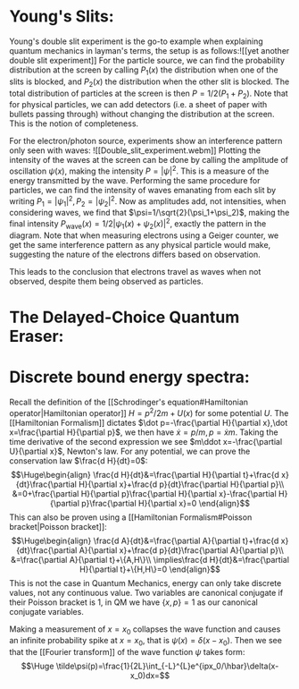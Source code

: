 # Young's Slits:

Young's double slit experiment is the go-to example when explaining quantum mechanics in layman's terms, the setup is as follows:![[yet another double slit experiment]]
For the particle source, we can find the probability distribution at the screen by calling $P_1(x)$ the distribution when one of the slits is blocked, and $P_2(x)$ the distribution when the other slit is blocked. The total distribution of particles at the screen is then $P=1/2(P_1+P_2)$. Note that for physical particles, we can add detectors (i.e. a sheet of paper with bullets passing through) without changing the distribution at the screen. This is the notion of completeness.

For the electron/photon source, experiments show an interference pattern only seen with waves:
![[Double_slit_experiment.webm]]
Plotting the intensity of the waves at the screen can be done by calling the amplitude of oscillation $\psi(x)$, making the intensity $P=|\psi|^2$. This is a measure of the energy transmitted by the wave. Performing the same procedure for particles, we can find the intensity of waves emanating from each slit by writing $P_1=|\psi_1|^2,P_2=|\psi_2|^2$. Now as amplitudes add, not intensities, when considering waves, we find that $\psi=1/\sqrt{2}(\psi_1+\psi_2)$, making the final intensity $P_\text{wave}(x)=1/2|\psi_1(x)+\psi_2(x)|^2$, exactly the pattern in the diagram. Note that when measuring electrons using a Geiger counter, we get the same interference pattern as any physical particle would make, suggesting the nature of the electrons differs based on observation.

This leads to the conclusion that electrons travel as waves when not observed, despite them being observed as particles.

# The Delayed-Choice Quantum Eraser:

# Discrete bound energy spectra:

Recall the definition of the [[Schrodinger's equation#Hamiltonian operator|Hamiltonian operator]] $H=p^2/2m+U(x)$ for some potential $U$. The [[Hamiltonian Formalism]] dictates $\dot p=-\frac{\partial H}{\partial x},\dot x=\frac{\partial H}{\partial p}$, we then have $\dot x=p/m,p=\dot xm$. Taking the time derivative of the second expression we see $m\ddot x=-\frac{\partial U}{\partial x}$, Newton's law. For any potential, we can prove the conservation law $\frac{d H}{dt}=0$:$$\Huge\begin{align}
\frac{d H}{dt}&=\frac{\partial H}{\partial t}+\frac{d x}{dt}\frac{\partial H}{\partial x}+\frac{d p}{dt}\frac{\partial H}{\partial p}\\
&=0+\frac{\partial H}{\partial p}\frac{\partial H}{\partial x}-\frac{\partial H}{\partial p}\frac{\partial H}{\partial x}=0
\end{align}$$This can also be proven using a [[Hamiltonian Formalism#Poisson bracket|Poisson bracket]]:$$\Huge\begin{align}
\frac{d A}{dt}&=\frac{\partial A}{\partial t}+\frac{d x}{dt}\frac{\partial A}{\partial x}+\frac{d p}{dt}\frac{\partial A}{\partial p}\\
&=\frac{\partial A}{\partial t}+\{A,H\}\\
\implies\frac{d H}{dt}&=\frac{\partial H}{\partial t}+\{H,H\}=0
\end{align}$$This is not the case in Quantum Mechanics, energy can only take discrete values, not any continuous value. Two variables are canonical conjugate if their Poisson bracket is $1$, in QM we have $\{x,p\}=1$ as our canonical conjugate variables.

Making a measurement of $x=x_0$ collapses the wave function and causes an infinite probability spike at $x=x_0$, that is $\psi(x)=\delta(x-x_0)$. Then we see that the [[Fourier transform]] of the wave function $\psi$ takes form:$$\Huge \tilde\psi(p)=\frac{1}{2L}\int_{-L}^{L}e^{ipx_0/\hbar}\delta(x-x_0)dx=$$